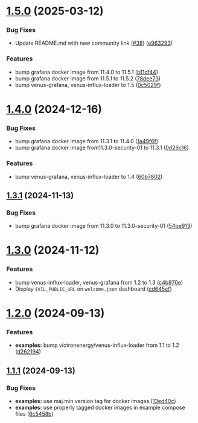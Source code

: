# [1.5.0](https://github.com/victronenergy/venus-grafana/compare/1.4.0...1.5.0) (2025-03-12)


### Bug Fixes

* Update README.md with new community link ([#38](https://github.com/victronenergy/venus-grafana/issues/38)) ([e963293](https://github.com/victronenergy/venus-grafana/commit/e9632930c7f65aa78e03702bfcd3ff4a063267e0))


### Features

* bump grafana docker image from 11.4.0 to 11.5.1 ([b11df44](https://github.com/victronenergy/venus-grafana/commit/b11df44f87baf4a6e171bd2c5696bf039c29d0ee))
* bump grafana docker image from 11.5.1 to 11.5.2 ([78dee73](https://github.com/victronenergy/venus-grafana/commit/78dee73eed4611cfb8e9443beb36dfb8bd2def7c))
* bump venus-grafana, venus-influx-loader to 1.5 ([0c5029f](https://github.com/victronenergy/venus-grafana/commit/0c5029f54fb0666d75134319bb68b534ab415e17))

# [1.4.0](https://github.com/victronenergy/venus-grafana/compare/1.3.1...1.4.0) (2024-12-16)


### Bug Fixes

* bump grafana docker image from 11.3.1 to 11.4.0 ([1a49f6f](https://github.com/victronenergy/venus-grafana/commit/1a49f6f4b9d8302504a07d4a679a50c2efd90961))
* bump grafana docker image from11.3.0-security-01 to 11.3.1 ([0d26c16](https://github.com/victronenergy/venus-grafana/commit/0d26c160130654817f9e14e0730126e8313255f7))


### Features

* bump venus-grafana, venus-influx-loader to 1.4 ([60b7802](https://github.com/victronenergy/venus-grafana/commit/60b7802295b882a6ae9e41f19758651f7ee57995))

## [1.3.1](https://github.com/victronenergy/venus-grafana/compare/1.3.0...1.3.1) (2024-11-13)


### Bug Fixes

* bump grafana docker image from 11.3.0 to 11.3.0-security-01 ([54be913](https://github.com/victronenergy/venus-grafana/commit/54be913167df953982f4a398be5b6d2551491ae2))

# [1.3.0](https://github.com/victronenergy/venus-grafana/compare/1.2.0...1.3.0) (2024-11-12)


### Features

* bump venus-influx-loader, venus-grafana from 1.2 to 1.3 ([c4b970e](https://github.com/victronenergy/venus-grafana/commit/c4b970ecb70d86aa4cb88e44a9409381d1062c45))
* Display `$VIL_PUBLIC_URL` on `welcome.json` dashboard ([cd645ef](https://github.com/victronenergy/venus-grafana/commit/cd645ef7fede7660cbb4e57004c89ddef571e39a))

# [1.2.0](https://github.com/victronenergy/venus-grafana/compare/1.1.1...1.2.0) (2024-09-13)


### Features

* **examples:** bump victronenergy/venus-influx-loader from 1.1 to 1.2 ([d262194](https://github.com/victronenergy/venus-grafana/commit/d262194d6997b5d66edc5b30db90b6b37df0969c))

## [1.1.1](https://github.com/victronenergy/venus-grafana/compare/1.1.0...1.1.1) (2024-09-13)


### Bug Fixes

* **examples:** use maj.min version tag for docker images ([13ed40c](https://github.com/victronenergy/venus-grafana/commit/13ed40cf3b034a3d7288d6b62c3fe121184b0713))
* **examples:** use properly tagged docker images in example compose files ([6c5458b](https://github.com/victronenergy/venus-grafana/commit/6c5458b435e43acda554a8cad8efa62e264c3775))
